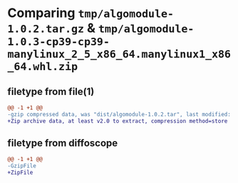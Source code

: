 # Comparing `tmp/algomodule-1.0.2.tar.gz` & `tmp/algomodule-1.0.3-cp39-cp39-manylinux_2_5_x86_64.manylinux1_x86_64.whl.zip`

## filetype from file(1)

```diff
@@ -1 +1 @@
-gzip compressed data, was "dist/algomodule-1.0.2.tar", last modified: Sat Aug  8 23:00:44 2020, max compression
+Zip archive data, at least v2.0 to extract, compression method=store
```

## filetype from diffoscope

```diff
@@ -1 +1 @@
-GzipFile
+ZipFile
```

